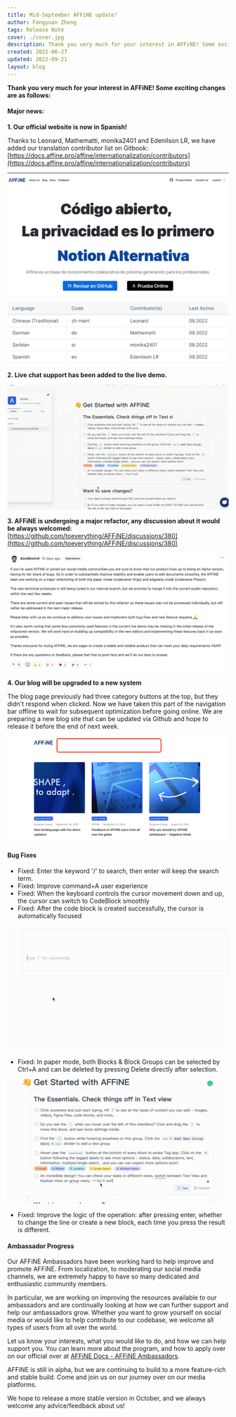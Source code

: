 ```yaml
---
title: Mid-September AFFiNE update!
author: Fangyuan Zheng
tags: Release Note
cover: ./cover.jpg
description: Thank you very much for your interest in AFFiNE! Some exciting changes are as follows
created: 2022-06-27
updated: 2022-09-21
layout: blog
---
```


**Thank you very much for your interest in AFFiNE! Some exciting changes are as follows:**

#### Major news:

**1\. Our official website is now in Spanish!**

Thanks to Leonard, Mathematti, monika2401 and Edenilson LR, we have added our translation contributor list on Gitbook: [https://docs.affine.pro/affine/internationalization/contributors](https://docs.affine.pro/affine/internationalization/contributors)

![](./71095365c9cce338850ceb0945febcc23005f9e6-2880x1584.png)

![](./0147e42be5b25c567da1abfbbc4bfb12ae7c2c9f-1506x420.png)

**2\. Live chat support has been added to the live demo.**

![](./85c0cea56841d2e50c0e51907178fe615d629bba-1280x720.gif)

**3\. AFFiNE is undergoing a major refactor, any discussion about it would be always welcomed:**[https://github.com/toeverything/AFFiNE/discussions/380](https://github.com/toeverything/AFFiNE/discussions/380)

![](./79e9bafd9a92a6daef704bd5b8c5e8e123a009ec-1794x960.png)

**4\. Our blog will be upgraded to a new system**

The blog page previously had three category buttons at the top, but they didn't respond when clicked. Now we have taken this part of the navigation bar offline to wait for subsequent optimization before going online. We are preparing a new blog site that can be updated via Github and hope to release it before the end of next week.

![](./e7b9952258ded7584e684f094d8fe1906eac6b00-2622x1248.png)

#### **Bug Fixes**

- Fixed: Enter the keyword '/' to search, then enter will keep the search term.
- Fixed: Improve command+A user experience
- Fixed: When the keyboard controls the cursor movement down and up, the cursor can switch to CodeBlock smoothly
- Fixed: After the code block is created successfully, the cursor is automatically focused

![](./aa9b6ef087907d442f4c6f3947a2d890208b9782-1920x1080.gif)

- Fixed: In paper mode, both Blocks & Block Groups can be selected by Ctrl+A and can be deleted by pressing Delete directly after selection.

![](./25cd800be5db9b6761de7e9f84c1b04a5a8d11b6-1920x1080.gif)

- Fixed: Improve the logic of the operation: after pressing enter, whether to change the line or create a new block, each time you press the result is different.

#### Ambassador Progress

Our AFFiNE Ambassadors have been working hard to help improve and promote AFFiNE. From localization, to moderating our social media channels, we are extremely happy to have so many dedicated and enthusiastic community members.

In particular, we are working on improving the resources available to our ambassadors and are continually looking at how we can further support and help our ambassadors grow. Whether you want to grow yourself on social media or would like to help contribute to our codebase, we welcome all types of users from all over the world.

Let us know your interests, what you would like to do, and how we can help support you. You can learn more about the program, and how to apply over on our official over at [AFFiNE Docs - AFFiNE Ambassadors](https://docs.affine.pro/affine/affine-ambassadors/welcome).

AFFiNE is still in alpha, but we are continuing to build to a more feature-rich and stable build. Come and join us on our journey over on our media platforms.

We hope to release a more stable version in October, and we always welcome any advice/feedback about us!
